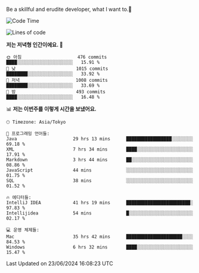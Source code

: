 Be a skillful and erudite developer, what I want to.👶

<!--START_SECTION:waka-->
![Code Time](http://img.shields.io/badge/Code%20Time-926%20hrs%2045%20mins-blue)

![Lines of code](https://img.shields.io/badge/%EC%A0%80%EB%8A%94%20%EC%97%AC%ED%83%9C%EA%B9%8C%EC%A7%80%20-2.3%20million%20%EC%A4%84%EC%9D%98%20%EC%BD%94%EB%93%9C%EB%A5%BC%20%EC%9E%91%EC%84%B1%ED%96%88%EC%96%B4%EC%9A%94.-blue)

**저는 저녁형 인간이에요. 🦉** 

```text
🌞 아침                     476 commits         ████░░░░░░░░░░░░░░░░░░░░░   15.91 % 
🌆 낮　                     1015 commits        ████████░░░░░░░░░░░░░░░░░   33.92 % 
🌃 저녁                     1008 commits        ████████░░░░░░░░░░░░░░░░░   33.69 % 
🌙 밤　                     493 commits         ████░░░░░░░░░░░░░░░░░░░░░   16.48 % 
```


📊 **저는 이번주를 이렇게 시간을 보냈어요.** 

```text
🕑︎ Timezone: Asia/Tokyo

💬 프로그래밍 언어들: 
Java                     29 hrs 13 mins      █████████████████░░░░░░░░   69.18 % 
XML                      7 hrs 34 mins       ████░░░░░░░░░░░░░░░░░░░░░   17.91 % 
Markdown                 3 hrs 44 mins       ██░░░░░░░░░░░░░░░░░░░░░░░   08.86 % 
JavaScript               44 mins             ░░░░░░░░░░░░░░░░░░░░░░░░░   01.75 % 
SQL                      38 mins             ░░░░░░░░░░░░░░░░░░░░░░░░░   01.52 % 

🔥 에디터들: 
IntelliJ IDEA            41 hrs 19 mins      ████████████████████████░   97.83 % 
Intellijidea             54 mins             █░░░░░░░░░░░░░░░░░░░░░░░░   02.17 % 

💻 운영 체제들: 
Mac                      35 hrs 42 mins      █████████████████████░░░░   84.53 % 
Windows                  6 hrs 32 mins       ████░░░░░░░░░░░░░░░░░░░░░   15.47 % 
```


 Last Updated on 23/06/2024 16:08:23 UTC
<!--END_SECTION:waka-->
